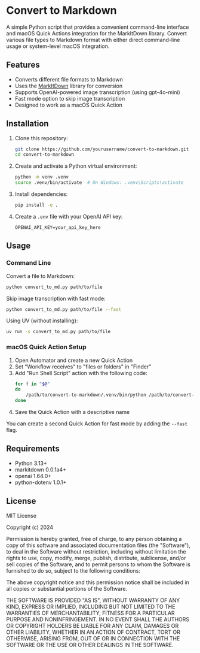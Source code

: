 # Convert to Markdown

A simple Python script that provides a convenient command-line interface and macOS Quick Actions integration for the MarkItDown library. Convert various file types to Markdown format with either direct command-line usage or system-level macOS integration.

## Features

- Converts different file formats to Markdown
- Uses the [MarkItDown](https://github.com/LambdaLabsML/markitdown) library for conversion
- Supports OpenAI-powered image transcription (using gpt-4o-mini)
- Fast mode option to skip image transcription
- Designed to work as a macOS Quick Action

## Installation

1. Clone this repository:
   ```bash
   git clone https://github.com/yourusername/convert-to-markdown.git
   cd convert-to-markdown
   ```

2. Create and activate a Python virtual environment:
   ```bash
   python -m venv .venv
   source .venv/bin/activate  # On Windows: .venv\Scripts\activate
   ```

3. Install dependencies:
   ```bash
   pip install -e .
   ```

4. Create a `.env` file with your OpenAI API key:
   ```
   OPENAI_API_KEY=your_api_key_here
   ```

## Usage

### Command Line

Convert a file to Markdown:
```bash
python convert_to_md.py path/to/file
```

Skip image transcription with fast mode:
```bash
python convert_to_md.py path/to/file --fast
```

Using UV (without installing):
```bash
uv run -s convert_to_md.py path/to/file
```

### macOS Quick Action Setup

1. Open Automator and create a new Quick Action
2. Set "Workflow receives" to "files or folders" in "Finder"
3. Add "Run Shell Script" action with the following code:
   ```bash
   for f in "$@"
   do
       /path/to/convert-to-markdown/.venv/bin/python /path/to/convert-to-markdown/convert_to_md.py "$f"
   done
   ```
4. Save the Quick Action with a descriptive name

You can create a second Quick Action for fast mode by adding the `--fast` flag.

## Requirements

- Python 3.13+
- markitdown 0.0.1a4+
- openai 1.64.0+
- python-dotenv 1.0.1+

## License

MIT License

Copyright (c) 2024 

Permission is hereby granted, free of charge, to any person obtaining a copy
of this software and associated documentation files (the "Software"), to deal
in the Software without restriction, including without limitation the rights
to use, copy, modify, merge, publish, distribute, sublicense, and/or sell
copies of the Software, and to permit persons to whom the Software is
furnished to do so, subject to the following conditions:

The above copyright notice and this permission notice shall be included in all
copies or substantial portions of the Software.

THE SOFTWARE IS PROVIDED "AS IS", WITHOUT WARRANTY OF ANY KIND, EXPRESS OR
IMPLIED, INCLUDING BUT NOT LIMITED TO THE WARRANTIES OF MERCHANTABILITY,
FITNESS FOR A PARTICULAR PURPOSE AND NONINFRINGEMENT. IN NO EVENT SHALL THE
AUTHORS OR COPYRIGHT HOLDERS BE LIABLE FOR ANY CLAIM, DAMAGES OR OTHER
LIABILITY, WHETHER IN AN ACTION OF CONTRACT, TORT OR OTHERWISE, ARISING FROM,
OUT OF OR IN CONNECTION WITH THE SOFTWARE OR THE USE OR OTHER DEALINGS IN THE
SOFTWARE.
